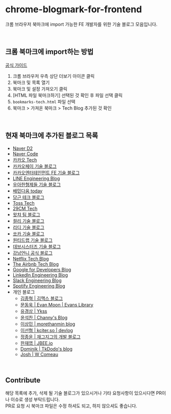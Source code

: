 # chrome-blogmark-for-frontend
크롬 브라우저 북마크에 import 가능한 FE 개발자를 위한 기술 블로그 모음입니다.

<br/>

## 크롬 북마크에 import하는 방법
[공식 가이드](https://support.google.com/chrome/answer/96816?hl=ko)

1. 크롬 브라우저 우측 상단 더보기 아이콘 클릭
2. 북마크 및 목록 열기
3. 북마크 및 설정 가져오기 클릭
4. [HTML 파일 북마크하기] 선택된 것 확인 후 파일 선택 클릭
5. `bookmarks-tech.html` 파일 선택
6. 북마크 > 가져온 북마크 > Tech Blog 추가된 것 확인

<br/>

## 현재 북마크에 추가된 블로그 목록
* [Naver D2](https://d2.naver.com/home)
* [Naver Code](https://code.naver.com/main/)
* [카카오 Tech](https://tech.kakao.com/)
* [카카오페이 기술 블로그](https://tech.kakaopay.com/)
* [카카오엔터테인먼트 FE 기술 블로그](https://fe-developers.kakaoent.com/)
* [LINE Engineering Blog](https://engineering.linecorp.com/ko/blog)
* [우아한형제들 기술 블로그](https://techblog.woowahan.com/)
* [배민다움 today](https://story.baemin.com/)
* [당근 테크 블로그](https://medium.com/daangn)
* [Toss Tech](https://toss.tech/tech)
* [29CM Tech](https://medium.com/29cm)
* [왓챠 팀 블로그](https://medium.com/watcha)
* [컬리 기술 블로그](https://helloworld.kurly.com/)
* [리디 기술 블로그](https://ridicorp.com/story-category/tech-blog/)
* [쏘카 기술 블로그](https://tech.socarcorp.kr/)
* [원티드랩 기술 블로그](https://medium.com/wantedjobs)
* [데브시스터즈 기술 블로그](https://tech.devsisters.com/)
* [강남언니 공식 블로그](https://blog.gangnamunni.com/blog/tech/)
* [Netflix Tech Blog](https://netflixtechblog.com/)
* [The Airbnb Tech Blog](https://medium.com/airbnb-engineering)
* [Google for Developers Blog](https://developers.googleblog.com/)
* [LinkedIn Engineering Blog](https://engineering.linkedin.com/blog)
* [Slack Engineering Blog](https://slack.engineering/)
* [Spotify Engineering Blog](https://engineering.atspotify.com/)
* 개인 블로그
  * [김종혁 | 김맥스 블로그](https://maxkim-j.github.io/)
  * [문동욱 | Evan Moon | Evans Library](https://evan-moon.github.io/)
  * [유경상 | Ykss](https://ykss.netlify.app/)
  * [윤석찬 | Channy's Blog](https://channy.creation.net/)
  * [이상민 | morethanmin blog](https://morethanmin.com/)
  * [이선협 | kciter.so | devlog](https://kciter.so/)
  * [정종윤 | 재그지그의 개발 블로그](https://wormwlrm.github.io/)
  * [한재엽 | JBEE.io](https://jbee.io/)
  * [Dominik | TkDodo's blog](https://tkdodo.eu/blog/)
  * [Josh | W Comeau](https://www.joshwcomeau.com/)
<br/>

## Contribute
해당 목록에 추가, 삭제 될 기술 블로그가 있으시거나 기타 요청사항이 있으시다면 PR이나 이슈로 생성 부탁드립니다. <br/>
PR로 요청 시 북마크 파일은 수정 하셔도 되고, 하지 않으셔도 좋습니다.
